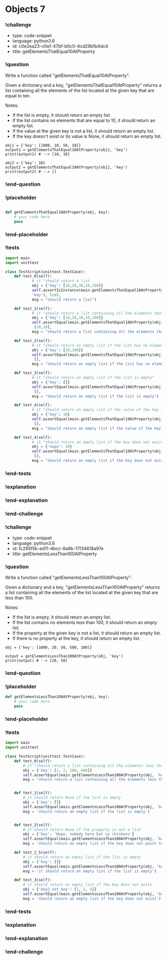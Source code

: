 # Objects 7

### !challenge

* type: code-snippet
* language: python3.6
* id: c0e2ea23-c0e1-47bf-b0c0-4cd29b1b4dcd
* title: getElementsThatEqual10AtProperty

### !question

Write a function called "getElementsThatEqual10AtProperty".

Given a dictionary and a key, "getElementsThatEqual10AtProperty" returns a list containing all the elements of the list located at the given key that are equal to ten.

Notes:
* If the list is empty, it should return an empty list.
* If the list contains no elements that are equal to 10, it should return an empty list.
* If the value at the given key is not a list, it should return an empty list.
* If the key doesn't exist or its value is None, it should return an empty list.

```
obj1 = {'key': [1000, 10, 50, 10]}
output1 = getElementsThatEqual10AtProperty(obj1, 'key')
print(output1) # --> [10, 10]

obj2 = {'key': 10}
output2 = getElementsThatEqual10AtProperty(obj2, 'key')
print(output2) # --> []
```

### !end-question

### !placeholder

```python

def getElementsThatEqual10AtProperty(obj, key):
    # your code here
    pass


```

### !end-placeholder

### !tests

```python
import main
import unittest

class TestScript(unittest.TestCase):
    def test_0(self):
            # it "should return a list
            obj = {'key': [10,20,30,10,100]}
            self.assertIsInstance(main.getElementsThatEqual10AtProperty(obj,
            'key'), list,
            msg = "should return a list")

    def test_1(self):
            # it "should return a list containing all the elements that equal 10 in the list located at key
            obj = {'key': [10,20,30,10,100]}
            self.assertEqual(main.getElementsThatEqual10AtProperty(obj, 'key'),
             [10,10],
            msg = "should return a list containing all the elements that equal 10 in the list located at key")        

    def test_2(self):
            # it "should return an empty list if the list has no elements that equal 10"
            obj = {'key': [20,100]}
            self.assertEqual(main.getElementsThatEqual10AtProperty(obj, 'key'),
             [],
            msg = "should return an empty list if the list has no elements that equal 10")

    def test_3(self):
            # it "should return an empty list if the list is empty"
            obj = {'key': []}
            self.assertEqual(main.getElementsThatEqual10AtProperty(obj, 'key'),
             [],
            msg = "should return an empty list if the list is empty")

    def test_4(self):
            # it "should return an empty list if the value of the key is not a list"
            obj = {'key': 10}
            self.assertEqual(main.getElementsThatEqual10AtProperty(obj, 'key'),
             [],
            msg = "should return an empty list if the value of the key is not a list")

    def test_4(self):
            # it "should return an empty list if the key does not exist"
            obj = {'nope': 10}
            self.assertEqual(main.getElementsThatEqual10AtProperty(obj, 'key'),
             [],
            msg = "should return an empty list if the key does not exist")

```
### !end-tests

### !explanation

### !end-explanation

### !end-challenge

### !challenge

* type: code-snippet
* language: python3.6
* id: fc295f5b-ed11-4bcc-8a6b-17f34618a97e
* title: getElementsLessThan100AtProperty

### !question

Write a function called "getElementsLessThan100AtProperty".

Given a dictionary and a key, "getElementsLessThan100AtProperty" returns a list containing all the elements of the list located at the given key that are less than 100.

Notes:
* If the list is empty, it should return an empty list.
* If the list contains no elements less than 100, it should return an empty list.
* If the property at the given key is not a list, it should return an empty list.
* If there is no property at the key, it should return an empty list.

```
obj = {'key': [1000, 20, 50, 500, 100]}

output = getElementsLessThan100AtProperty(obj, 'key')
print(output) # --> [20, 50]
```

### !end-question

### !placeholder

```python
def getElementsLessThan100AtProperty(obj, key):
    # your code here
    pass


```

### !end-placeholder

### !tests

```python
import main
import unittest

class TestScript(unittest.TestCase):
    def test_0(self):
        # it "should return a list containing all the elements less than 100 in the list located at key"
        obj = {'key': [1, 2, 100, 400]}
        self.assertEqual(main.getElementsLessThan100AtProperty(obj, 'key'), [1, 2],
        msg = "should return a list containing all the elements less than 100 in the list located at key")


    def test_1(self):
        # it should return None if the list is empty
        obj = {'key': []}
        self.assertEqual(main.getElementsLessThan100AtProperty(obj, 'key'),[]
        msg = 'should return an empty list if the list is empty')


    def test_2(self):
        # it should return None if the property is not a list
        obj = {'key': 'Nope, nobody here but us chickens'}
        self.assertEqual(main.getElementsLessThan100AtProperty(obj, 'key'),[]
        msg = 'should return an empty list if the key does not point to a list')

    def test_2_5(self):
        # it should return an empty list if the list is empty
        obj = {'key': []}
        self.assertEqual(main.getElementsLessThan100AtProperty(obj, 'key'),[]
        msg = 'it should return an empty list if the list is empty')

    def test_3(self):
        # it should return an empty list if the key does not exist
        obj = {'key2_not_key': [1, 2, 4]}
        self.assertEqual(main.getElementsLessThan100AtProperty(obj, 'key'),[]
        msg = 'should return an empty list if the key does not exist')

```

### !end-tests

### !explanation

### !end-explanation

### !end-challenge
